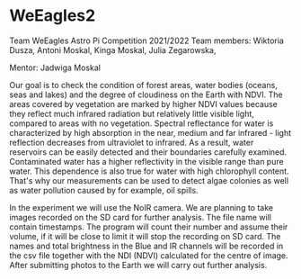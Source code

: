 # WeEagles2
Team WeEagles Astro Pi Competition 2021/2022
Team members: 
 Wiktoria Dusza,
 Antoni Moskal,
 Kinga Moskal,
 Julia Zegarowska,
  
Mentor: Jadwiga Moskal

Our goal is to check the condition of forest areas, water bodies (oceans, seas and lakes) and the degree of cloudiness on the Earth with NDVI. The areas covered by vegetation are marked by higher NDVI values because they reflect much infrared radiation but relatively little visible light, compared to areas with no vegetation. Spectral reflectance for water is characterized by high absorption in the near, medium and far infrared - light reflection decreases from ultraviolet to infrared. As a result, water reservoirs can be easily detected and their boundaries carefully examined. Contaminated water has a higher reflectivity in the visible range than pure water. This dependence is also true for water with high chlorophyll content. That's why our measurements can be used to detect algae colonies as well as water pollution caused by for example, oil spills. 

In the experiment we will use the NoIR camera. We are planning to take images recorded on the SD card for further analysis.  The file name will contain timestamps. The program will count their number and assume their volume, if it will be close to limit it  will stop the recording on SD card. The names and total brightness in the Blue and IR channels will be recorded in the csv file together with the NDI (NDVI) calculated for the centre of image. After submitting photos to the Earth we will carry out further analysis.
